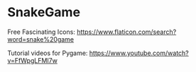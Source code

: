 # SnakeGame

Free Fascinating Icons:
https://www.flaticon.com/search?word=snake%20game

Tutorial videos for Pygame:
https://www.youtube.com/watch?v=FfWpgLFMI7w
